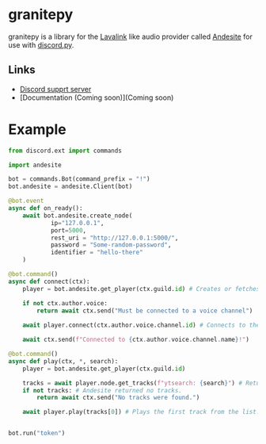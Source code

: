# granitepy
granitepy is a library for the [Lavalink](https://github.com/Frederikam/Lavalink) like audio provider called 
[Andesite](https://github.com/natanbc/andesite-node) for use with [discord.py](https://github.com/Rapptz/discord.py).

## Links
* [Discord supprt server](https://discord.gg/8a2a486)
* [Documentation (Coming soon)](Coming soon)

# Example
```python
from discord.ext import commands

import andesite

bot = commands.Bot(command_prefix = "!")
bot.andesite = andesite.Client(bot)

@bot.event
async def on_ready():
    await bot.andesite.create_node(
            ip="127.0.0.1",
            port=5000,
            rest_uri = "http://127.0.0.1:5000/",
            password = "Some-random-password",
            identifier = "hello-there"
    )

@bot.command()
async def connect(ctx):
    player = bot.andesite.get_player(ctx.guild.id) # Creates or fetches a player

    if not ctx.author.voice:
        return await ctx.send("Must be connected to a voice channel")
    
    await player.connect(ctx.author.voice.channel.id) # Connects to the channel the command invoker is in.

    await ctx.send(f"Connected to {ctx.author.voice.channel.name}!")

@bot.command()
async def play(ctx, *, search):
    player = bot.andesite.get_player(ctx.guild.id)

    tracks = await player.node.get_tracks(f"ytsearch: {search}") # Returns a list of andesite.Track objects 
    if not tracks: # Andesite returned no tracks.
        return await ctx.send("No tracks were found.")

    await player.play(tracks[0]) # Plays the first track from the list.


bot.run("token")
```
